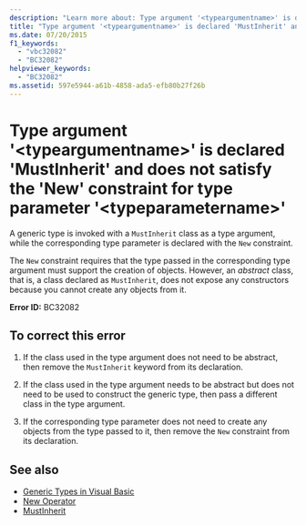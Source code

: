 ```yaml
---
description: "Learn more about: Type argument '<typeargumentname>' is declared 'MustInherit' and does not satisfy the 'New' constraint for type parameter '<typeparametername>'"
title: "Type argument '<typeargumentname>' is declared 'MustInherit' and does not satisfy the 'New' constraint for type parameter '<typeparametername>'"
ms.date: 07/20/2015
f1_keywords: 
  - "vbc32082"
  - "BC32082"
helpviewer_keywords: 
  - "BC32082"
ms.assetid: 597e5944-a61b-4858-ada5-efb80b27f26b
---
```

# Type argument '\<typeargumentname>' is declared 'MustInherit' and does not satisfy the 'New' constraint for type parameter '\<typeparametername>'

A generic type is invoked with a `MustInherit` class as a type argument, while the corresponding type parameter is declared with the `New` constraint.  
  
 The `New` constraint requires that the type passed in the corresponding type argument must support the creation of objects. However, an *abstract* class, that is, a class declared as `MustInherit`, does not expose any constructors because you cannot create any objects from it.  
  
 **Error ID:** BC32082  
  
## To correct this error  
  
1. If the class used in the type argument does not need to be abstract, then remove the `MustInherit` keyword from its declaration.  
  
2. If the class used in the type argument needs to be abstract but does not need to be used to construct the generic type, then pass a different class in the type argument.  
  
3. If the corresponding type parameter does not need to create any objects from the type passed to it, then remove the `New` constraint from its declaration.  
  
## See also

- [Generic Types in Visual Basic](../programming-guide/language-features/data-types/generic-types.md)
- [New Operator](../language-reference/operators/new-operator.md)
- [MustInherit](../language-reference/modifiers/mustinherit.md)
